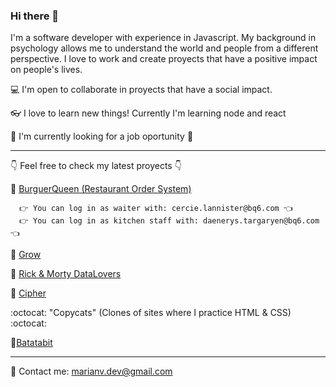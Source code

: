 
### Hi there 👋

I'm a software developer with experience in Javascript. My background in psychology allows me to understand the world and people from a different perspective. I love to work and create proyects that have a positive impact on people's lives. 

💻 I'm open to collaborate in proyects that have a social impact.

👓 I love to learn new things! Currently I'm learning node and react 

🏢 I'm currently looking for a job oportunity 🙌 

-------------------------------------------------------------------------------------
👇 Feel free to check my latest proyects 👇
  
  🔸 [BurguerQueen (Restaurant Order System)](https://marian-cdmx-013-burger-queen-api-client-gccq.vercel.app/) 
      
      👉 You can log in as waiter with: cercie.lannister@bq6.com 👈
      👉 You can log in as kitchen staff with: daenerys.targaryen@bq6.com 👈
  
  🔹 [Grow](https://social-network-grow.web.app/wall)

  🔸 [Rick & Morty DataLovers](https://marianrav.github.io/CDMX013-data-lovers/)

  🔹 [Cipher](https://blindmessage-cipher-marian-lab-mex013.netlify.app/)
  
 :octocat: "Copycats" (Clones of sites where I practice HTML & CSS) :octocat:
 
  🔸[Batatabit](https://marianrav.github.io/Batatabit-replica/)

-------------------------------------------------------------------------------------

📧 Contact me: marianv.dev@gmail.com

